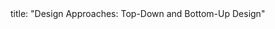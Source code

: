 <frontmatter>
title: "Design Approaches: Top-Down and Bottom-Up Design"
</frontmatter>

<include src="unit-inPage-asFlat.md" boilerplate />
